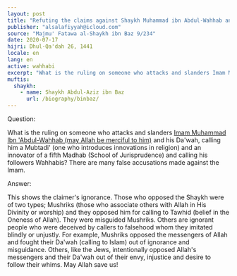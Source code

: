 ```yaml
---
layout: post
title: "Refuting the claims against Shaykh Muhammad ibn Abdul-Wahhab and his Da'wah"
publisher: "alsalafiyyah@icloud.com"
source: "Majmu' Fatawa al-Shaykh ibn Baz 9/234"
date: 2020-07-17
hijri: Dhul-Qa'dah 26, 1441
locale: en
lang: en
active: wahhabi
excerpt: "What is the ruling on someone who attacks and slanders Imam Muhammad Ibn 'Abdul-Wahhab (may Allah be merciful to him) and his Da'wah."
muftis:
  shaykh: 
    - name: Shaykh Abdul-Aziz ibn Baz
      url: /biography/binbaz/
---
```


Question: 

What is the ruling on someone who attacks and slanders [Imam Muhammad Ibn 'Abdul-Wahhab (may Allah be merciful to him)](/wahhabism/) and his Da'wah, calling him a Mubtadi' (one who introduces innovations in religion) and an innovator of a fifth Madhab (School of Jurisprudence) and calling his followers Wahhabis? There are many false accusations made against the Imam.

Answer: 

This shows the claimer's ignorance. Those who opposed the Shaykh were of two types; Mushriks (those who associate others with Allah in His Divinity or worship) and they opposed him for calling to Tawhid (belief in the Oneness of Allah). They were misguided Mushriks. Others are ignorant people who were deceived by callers to falsehood whom they imitated blindly or unjustly. For example, Mushriks opposed the messengers of Allah and fought their Da'wah (calling to Islam) out of ignorance and misguidance. Others, like the Jews, intentionally opposed Allah's messengers and their Da'wah out of their envy, injustice and desire to follow their whims. May Allah save us! 
